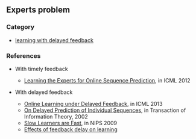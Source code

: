 ## Experts problem

### Category
- [learning with delayed feedback](./file/delayed-feedback.md)

### References
  - With timely feedback
    - [Learning the Experts for Online Sequence Prediction](http://icml.cc/2012/papers/471.pdf), in ICML 2012

  - With delayed feedback
    - [Online Learning under Delayed Feedback](https://www.ualberta.ca/~szepesva/papers/DelayedOnlineLearning.pdf), in ICML 2013
    - [On Delayed Prediction of Individual Sequences](http://ieeexplore.ieee.org/stamp/stamp.jsp?arnumber=1013136), in Transaction of Information Theory, 2002
    - [Slow Learners are Fast](http://alex.smola.org/papers/2009/LanSmoZin09.pdf), in NIPS 2009
    - [Effects of feedback delay on learning](http://jsterman.scripts.mit.edu/docs/Sterman-2009-EffectsofFeedback.pdf)

